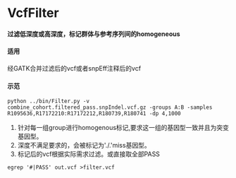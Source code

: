 # VcfFilter
#### 过滤低深度或高深度，标记群体与参考序列间的homogeneous
#### 适用
经GATK合并过滤后的vcf或者snpEff注释后的vcf

#### 示范 
```
python ../bin/Filter.py -v combine_cohort.filtered_pass.snpIndel.vcf.gz -groups A:B -samples R1095636,R17172210:R17172212,R180739,R180741 -dp 4,1000
```
1. 针对每一组group进行homogenous标记,要求这一组的基因型一致并且为突变基因型。
2. 深度不满足要求的，会被标记为'./.'miss基因型。
3. 标记后的vcf根据实际需求过滤。或直接取全部PASS
```
egrep '#|PASS' out.vcf >filter.vcf
```